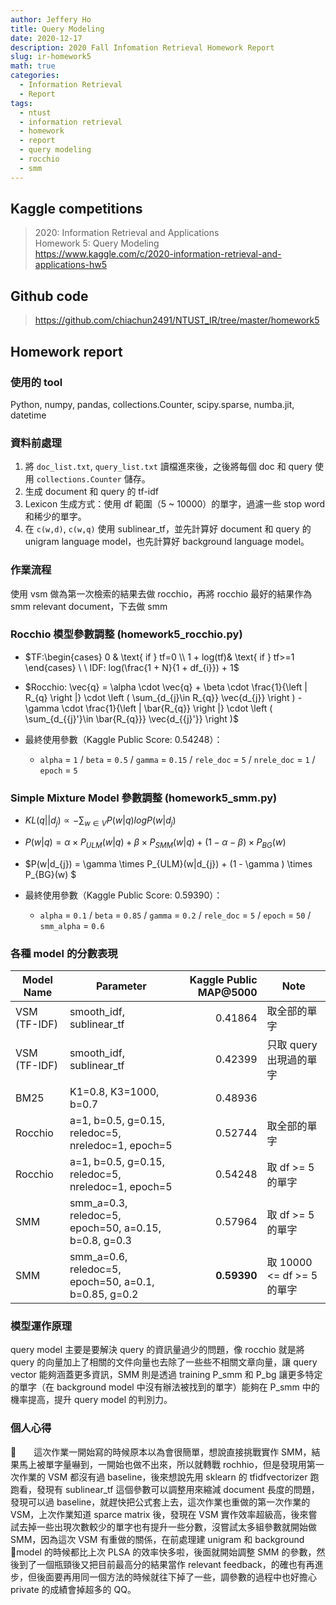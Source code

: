 ```yaml
---
author: Jeffery Ho
title: Query Modeling
date: 2020-12-17
description: 2020 Fall Infomation Retrieval Homework Report
slug: ir-homework5
math: true
categories:
  - Information Retrieval
  - Report
tags:
  - ntust
  - information retrieval
  - homework
  - report
  - query modeling
  - rocchio
  - smm
---
```


## Kaggle competitions

> 2020: Information Retrieval and Applications<br>
> Homework 5: Query Modeling<br>
> https://www.kaggle.com/c/2020-information-retrieval-and-applications-hw5

## Github code

> https://github.com/chiachun2491/NTUST_IR/tree/master/homework5

## Homework report

### 使用的 tool

Python, numpy, pandas, collections.Counter, scipy.sparse, numba.jit, datetime

### 資料前處理

1. 將 `doc_list.txt`, `query_list.txt` 讀檔進來後，之後將每個 doc 和 query 使用 `collections.Counter` 儲存。
2. 生成 document 和 query 的 tf-idf
3. Lexicon 生成方式：使用 df 範圍（5 ~ 10000）的單字，過濾一些 stop word 和稀少的單字。
4. 在 `c(w,d)`, `c(w,q)` 使用 sublinear_tf，並先計算好 document 和 query 的 unigram language model，也先計算好 background language model。

### 作業流程

使用 vsm 做為第一次檢索的結果去做 rocchio，再將 rocchio 最好的結果作為 smm relevant document，下去做 smm


### Rocchio 模型參數調整 (homework5_rocchio.py)

* $TF:\begin{cases}
  0 & \text{ if } tf=0 \\ 
   1 + log(tf)& \text{ if } tf>=1 
  \end{cases} \ \ IDF: log(\frac{1 + N}{1 + df_{i}}) + 1$
* $Rocchio: \vec{q} = \alpha \cdot \vec{q} + \beta \cdot \frac{1}{\left | R_{q} \right |} \cdot \left ( \sum_{d_{j}\in R_{q}} \vec{d_{j}} \right ) - \gamma \cdot \frac{1}{\left | \bar{R_{q}} \right |} \cdot \left ( \sum_{d_{{j}'}\in \bar{R_{q}}} \vec{d_{{j}'}} \right )$

* 最終使用參數（Kaggle Public Score: 0.54248）：
  * `alpha` = `1` / `beta` = `0.5` / `gamma` = `0.15` / `rele_doc` = `5` / `nrele_doc` = `1` / `epoch` = `5`  

### Simple Mixture Model 參數調整 (homework5_smm.py)

* $KL(q||d_{j}) \propto - \sum_{w\in V} P(w|q)logP(w|d_{j})$
* $P(w|q) = \alpha \times P_{ULM}(w|q) + \beta \times P_{SMM}(w|q) + (1 - \alpha -\beta ) \times P_{BG}(w)$
* $P(w|d_{j}) = \gamma \times P_{ULM}(w|d_{j}) + (1 - \gamma ) \times P_{BG}(w)
  $

* 最終使用參數（Kaggle Public Score: 0.59390）：
  * `alpha` = `0.1` / `beta` = `0.85` / `gamma` = `0.2` / `rele_doc` = `5` / `epoch` = `50` / `smm_alpha` = `0.6`  

### 各種 model 的分數表現 

| Model Name   | Parameter                                            | Kaggle Public MAP@5000 | Note                       |
| ------------ | ---------------------------------------------------- | ---------------------: | -------------------------- |
| VSM (TF-IDF) | smooth_idf, sublinear_tf                             |                0.41864 | 取全部的單字               |
| VSM (TF-IDF) | smooth_idf, sublinear_tf                             |                0.42399 | 只取 query 出現過的單字    |
| BM25         | K1=0.8, K3=1000, b=0.7                               |                0.48936 |                            |
| Rocchio      | a=1, b=0.5, g=0.15, reledoc=5, nreledoc=1, epoch=5   |                0.52744 | 取全部的單字               |
| Rocchio      | a=1, b=0.5, g=0.15, reledoc=5, nreledoc=1, epoch=5   |                0.54248 | 取 df >= 5 的單字          |
| SMM          | smm_a=0.3, reledoc=5, epoch=50, a=0.15, b=0.8, g=0.3 |                0.57964 | 取 df >= 5 的單字          |
| SMM          | smm_a=0.6, reledoc=5, epoch=50, a=0.1, b=0.85, g=0.2 |            **0.59390** | 取 10000 <= df >= 5 的單字 |

### 模型運作原理

query model 主要是要解決 query 的資訊量過少的問題，像 rocchio 就是將 query 的向量加上了相關的文件向量也去除了一些些不相關文章向量，讓 query vector 能夠涵蓋更多資訊，SMM 則是透過 training P_smm 和 P_bg 讓更多特定的單字（在 background model 中沒有辦法被找到的單字）能夠在 P_smm 中的機率提高，提升 query model 的判別力。


### 個人心得

　　這次作業一開始寫的時候原本以為會很簡單，想說直接挑戰實作 SMM，結果馬上被單字量嚇到，一開始也做不出來，所以就轉戰 rochhio，但是發現用第一次作業的 VSM 都沒有過 baseline，後來想說先用 sklearn 的 tfidfvectorizer 跑跑看，發現有 sublinear_tf 這個參數可以調整用來縮減 document 長度的問題，發現可以過 baseline，就趕快把公式套上去，這次作業也重做的第一次作業的 VSM，上次作業知道 sparce matrix 後，發現在 VSM 實作效率超級高，後來嘗試去掉一些出現次數較少的單字也有提升一些分數，沒嘗試太多組參數就開始做 SMM，因為這次 VSM 有重做的關係，在前處理建 unigram 和 background model 的時候都比上次 PLSA 的效率快多啦，後面就開始調整 SMM 的參數，然後到了一個瓶頸後又把目前最高分的結果當作 relevant feedback，的確也有再進步，但後面要再用同一個方法的時候就往下掉了一些，調參數的過程中也好擔心 private 的成績會掉超多的 QQ。